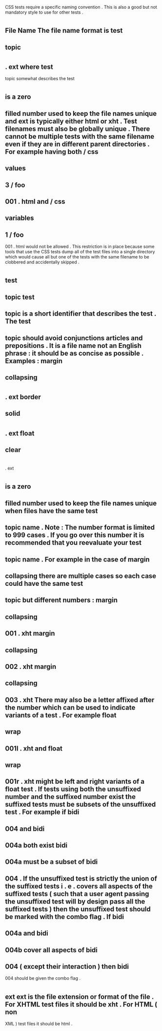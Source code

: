 CSS
tests
require
a
specific
naming
convention
.
This
is
also
a
good
but
not
mandatory
style
to
use
for
other
tests
.
#
#
File
Name
The
file
name
format
is
test
-
topic
-
#
#
#
.
ext
where
test
-
topic
somewhat
describes
the
test
#
#
#
is
a
zero
-
filled
number
used
to
keep
the
file
names
unique
and
ext
is
typically
either
html
or
xht
.
Test
filenames
must
also
be
globally
unique
.
There
cannot
be
multiple
tests
with
the
same
filename
even
if
they
are
in
different
parent
directories
.
For
example
having
both
/
css
-
values
-
3
/
foo
-
001
.
html
and
/
css
-
variables
-
1
/
foo
-
001
.
html
would
not
be
allowed
.
This
restriction
is
in
place
because
some
tools
that
use
the
CSS
tests
dump
all
of
the
test
files
into
a
single
directory
which
would
cause
all
but
one
of
the
tests
with
the
same
filename
to
be
clobbered
and
accidentally
skipped
.
#
#
#
test
-
topic
test
-
topic
is
a
short
identifier
that
describes
the
test
.
The
test
-
topic
should
avoid
conjunctions
articles
and
prepositions
.
It
is
a
file
name
not
an
English
phrase
:
it
should
be
as
concise
as
possible
.
Examples
:
margin
-
collapsing
-
#
#
#
.
ext
border
-
solid
-
#
#
#
.
ext
float
-
clear
-
#
#
#
.
ext
#
#
#
#
#
#
#
#
#
is
a
zero
-
filled
number
used
to
keep
the
file
names
unique
when
files
have
the
same
test
-
topic
name
.
Note
:
The
number
format
is
limited
to
999
cases
.
If
you
go
over
this
number
it
is
recommended
that
you
reevaluate
your
test
-
topic
name
.
For
example
in
the
case
of
margin
-
collapsing
there
are
multiple
cases
so
each
case
could
have
the
same
test
-
topic
but
different
numbers
:
margin
-
collapsing
-
001
.
xht
margin
-
collapsing
-
002
.
xht
margin
-
collapsing
-
003
.
xht
There
may
also
be
a
letter
affixed
after
the
number
which
can
be
used
to
indicate
variants
of
a
test
.
For
example
float
-
wrap
-
001l
.
xht
and
float
-
wrap
-
001r
.
xht
might
be
left
and
right
variants
of
a
float
test
.
If
tests
using
both
the
unsuffixed
number
and
the
suffixed
number
exist
the
suffixed
tests
must
be
subsets
of
the
unsuffixed
test
.
For
example
if
bidi
-
004
and
bidi
-
004a
both
exist
bidi
-
004a
must
be
a
subset
of
bidi
-
004
.
If
the
unsuffixed
test
is
strictly
the
union
of
the
suffixed
tests
i
.
e
.
covers
all
aspects
of
the
suffixed
tests
(
such
that
a
user
agent
passing
the
unsuffixed
test
will
by
design
pass
all
the
suffixed
tests
)
then
the
unsuffixed
test
should
be
marked
with
the
combo
flag
.
If
bidi
-
004a
and
bidi
-
004b
cover
all
aspects
of
bidi
-
004
(
except
their
interaction
)
then
bidi
-
004
should
be
given
the
combo
flag
.
#
#
#
ext
ext
is
the
file
extension
or
format
of
the
file
.
For
XHTML
test
files
it
should
be
xht
.
For
HTML
(
non
-
XML
)
test
files
it
should
be
html
.
